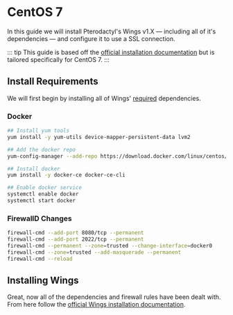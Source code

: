 # CentOS 7
In this guide we will install Pterodactyl's Wings v1.X — including all of it's dependencies — and configure it to use a SSL connection.

::: tip
This guide is based off the [official installation documentation](/wings/1.0/installing.md) but is tailored specifically for CentOS 7.
:::

## Install Requirements
We will first begin by installing all of Wings' [required](/wings/1.0/installing.md#dependencies) dependencies.

### Docker

```bash
## Install yum tools
yum install -y yum-utils device-mapper-persistent-data lvm2

## Add the docker repo
yum-config-manager --add-repo https://download.docker.com/linux/centos/docker-ce.repo

## Install docker
yum install -y docker-ce docker-ce-cli

## Enable docker service
systemctl enable docker
systemctl start docker
```

### FirewallD Changes
```bash
firewall-cmd --add-port 8080/tcp --permanent
firewall-cmd --add-port 2022/tcp --permanent
firewall-cmd --permanent --zone=trusted --change-interface=docker0
firewall-cmd --zone=trusted --add-masquerade --permanent
firewall-cmd --reload
```

## Installing Wings
Great, now all of the dependencies and firewall rules have been dealt with. From here follow the [official Wings installation documentation](/wings/1.0/installing.html#enabling-swap).
